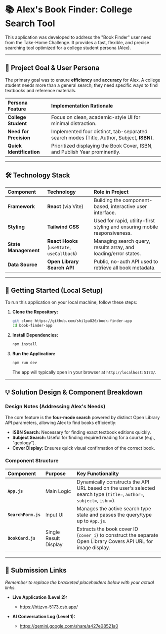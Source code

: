 # 📚 Alex's Book Finder: College Search Tool

This application was developed to address the "Book Finder" user need from the Take-Home Challenge. It provides a fast, flexible, and precise searching tool optimized for a college student persona (Alex).

---

## 🌟 Project Goal & User Persona

The primary goal was to ensure **efficiency** and **accuracy** for Alex. A college student needs more than a general search; they need specific ways to find textbooks and reference materials.

| Persona Feature | Implementation Rationale |
| :--- | :--- |
| **College Student** | Focus on clean, academic-style UI for minimal distraction. |
| **Need for Precision** | Implemented four distinct, tab-separated search modes (Title, Author, Subject, **ISBN**). |
| **Quick Identification** | Prioritized displaying the Book Cover, ISBN, and Publish Year prominently. |

---

## 🛠️ Technology Stack

| Component | Technology | Role in Project |
| :--- | :--- | :--- |
| **Framework** | **React** (via Vite) | Building the component-based, interactive user interface. |
| **Styling** | **Tailwind CSS** | Used for rapid, utility-first styling and ensuring mobile responsiveness. |
| **State Management** | **React Hooks** (`useState`, `useCallback`) | Managing search query, results array, and loading/error states. |
| **Data Source** | **Open Library Search API** | Public, no-auth API used to retrieve all book metadata. |

---

## 🚀 Getting Started (Local Setup)

To run this application on your local machine, follow these steps:

1.  **Clone the Repository:**
    ```bash
    git clone https://github.com/shilpa826/book-finder-app
    cd book-finder-app
    ```

2.  **Install Dependencies:**
    ```bash
    npm install
    ```

3.  **Run the Application:**
    ```bash
    npm run dev
    ```
    The app will typically open in your browser at `http://localhost:5173/`.

---

## 💡 Solution Design & Component Breakdown

### Design Notes (Addressing Alex's Needs)

The core feature is the **four-mode search** powered by distinct Open Library API parameters, allowing Alex to find books efficiently:

* **ISBN Search:** Necessary for finding exact textbook editions quickly.
* **Subject Search:** Useful for finding required reading for a course (e.g., "geology").
* **Cover Display:** Ensures quick visual confirmation of the correct book.

### Component Structure

| Component | Purpose | Key Functionality |
| :--- | :--- | :--- |
| **`App.js`** | Main Logic | Dynamically constructs the API URL based on the user's selected search type (`title=`, `author=`, `subject=`, `isbn=`). |
| **`SearchForm.js`** | Input UI | Manages the active search type state and passes the query/type up to `App.js`. |
| **`BookCard.js`** | Single Result Display | Extracts the book cover ID (`cover_i`) to construct the separate Open Library Covers API URL for image display. |

---

## 🔗 Submission Links

*Remember to replace the bracketed placeholders below with your actual links.*

* **Live Application (Level 2):**
    * https://httzvn-5173.csb.app/
    

* **AI Conversation Log (Level 1):**
    * https://gemini.google.com/share/a427e08521a0
